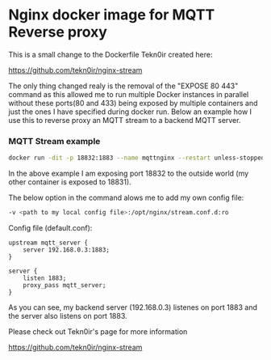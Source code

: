 
# Nginx docker image for MQTT Reverse proxy

This is a small change to the Dockerfile Tekn0ir created here:

https://github.com/tekn0ir/nginx-stream

The only thing changed realy is the removal of the "EXPOSE 80 443" command as this allowed me to run multiple Docker instances in parallel without these ports(80 and 433) being exposed by multiple containers and just the ones I have specified during docker run. Below an example how I use this to reverse proxy an MQTT stream to a backend MQTT server.

### MQTT Stream example

```bash
docker run -dit -p 18832:1883 --name mqttnginx --restart unless-stopped -v /root/docker-nginx/conf/conf.d:/opt/nginx/stream.conf.d:ro -d mqtt-nginx-stream
```
In the above example I am exposing port 18832 to the outside world (my other container is exposed to 18831).

The below option in the command alows me to add my own config file:
```bash
-v <path to my local config file>:/opt/nginx/stream.conf.d:ro
 ```   
Config file (default.conf):

	upstream mqtt_server {
		server 192.168.0.3:1883;
	}

	server {
		listen 1883;
		proxy_pass mqtt_server;
	}
    

As you can see, my backend server (192.168.0.3) listenes on port 1883 and the server also listens on port 1883.

Please check out Tekn0ir's page for more information

https://github.com/tekn0ir/nginx-stream
